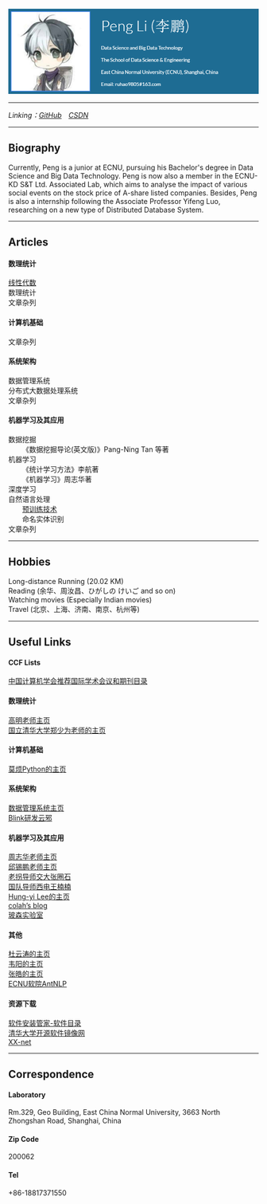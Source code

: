 ![Profile](profile.PNG)

--------------------------------------------------
*Linking：[GitHub](https://github.com/SimpleLP)&emsp;[CSDN](https://me.csdn.net/Life_Mining)*

------------------------------------

## Biography
Currently, Peng is a junior at ECNU, pursuing his Bachelor's  degree in Data Science and Big Data Technology. Peng is now also a member in the ECNU-KD S&T Ltd. Associated  Lab, which aims to analyse the impact of various social events on the stock price of A-share listed companies. Besides, Peng is also a internship following the Associate Professor  Yifeng Luo, researching on a new type of Distributed Database System.

----------------------------------------------------------

## Articles     
#### 数理统计     
[线性代数](https://simplelp.github.io/LinearAlgebra/)    
数理统计    
文章杂列    

#### 计算机基础        
文章杂列   
    
#### 系统架构   
数据管理系统   
分布式大数据处理系统    
文章杂列   

#### 机器学习及其应用   
数据挖掘   
&emsp;&emsp;《数据挖掘导论(英文版)》Pang-Ning Tan 等著    
机器学习   
&emsp;&emsp;《统计学习方法》李航著   
&emsp;&emsp;《机器学习》周志华著   
深度学习   
自然语言处理    
&emsp;&emsp;[预训练技术](https://simplelp.github.io/NLP-PreTraining/)         
&emsp;&emsp;命名实体识别    
文章杂列    

--------------------------------------------------------

## Hobbies
Long-distance Running (20.02 KM)    
Reading (余华、周汝昌、ひがしの けいご  and so on)   
Watching movies (Especially Indian movies)   
Travel (北京、上海、济南、南京、杭州等)   

-------------------------------------------------------------

## Useful Links
#### CCF Lists    
[中国计算机学会推荐国际学术会议和期刊目录](https://www.ccf.org.cn/xspj/gyml/)   

#### 数理统计    
[高明老师主页](http://dase.ecnu.edu.cn/mgao/)   
[国立清华大学郑少为老师的主页](http://www.stat.nthu.edu.tw/~swcheng/index.htm)    

#### 计算机基础   
[莫烦Python的主页](https://morvanzhou.github.io/learning-steps/)   

#### 系统架构    
[数据管理系统主页](http://111.231.251.48/dbms2018/main.html)   
[Blink研发云邪](http://wuchong.me/)   

#### 机器学习及其应用   
[周志华老师主页](https://cs.nju.edu.cn/zhouzh/)    
[邱锡鹏老师主页](http://nlp.fudan.edu.cn/xpqiu/)   
[老拐导师交大张圈石](http://qszhang.com/)   
[国队导师西电王楠楠](http://web.xidian.edu.cn/nnwang/index.html)   
[Hung-yi Lee的主页](http://speech.ee.ntu.edu.tw/~tlkagk/index.html)   
[colah’s blog](http://colah.github.io/)    
[玻森实验室](https://bosonnlp.com/)    

#### 其他   
[杜云涛的主页](https://zealscott.com/)      
[韦阳的主页](https://godweiyang.com/)    
[张皓的主页](http://lamda.nju.edu.cn/zhangh/)    
[ECNU软院AntNLP](https://github.com/AntNLP/)    

#### 资源下载    
[软件安装管家-软件目录](https://mp.weixin.qq.com/s?__biz=MzIwMjE1MjMyMw==&mid=502712528&idx=1&sn=7ad9553cc39e533d16f6844507a5cd24&chksm=0ee1683c3996e12a6fd90fcd340730666e0c650616a4d6b4f677e7d3d31e479b91db9de60b59&mpshare=1&scene=1&srcid=0913ToacFlNMOLlPKwYYqw6a#rd)    
[清华大学开源软件镜像网](https://mirrors.tuna.tsinghua.edu.cn/)    
[XX-net](https://github.com/XX-net/XX-Net)   

---------------------------------------------------------

## Correspondence    
#### Laboratory
Rm.329, Geo Building, East China Normal University, 3663 North Zhongshan Road, Shanghai, China      
#### Zip Code
200062
#### Tel
+86-18817371550
